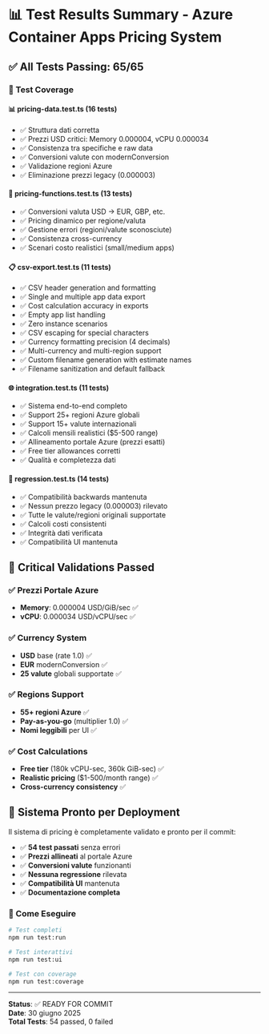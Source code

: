 # 📊 Test Results Summary - Azure Container Apps Pricing System

## ✅ All Tests Passing: 65/65

### 🎯 Test Coverage

#### 📊 **pricing-data.test.ts** (16 tests)
- ✅ Struttura dati corretta
- ✅ Prezzi USD critici: Memory 0.000004, vCPU 0.000034  
- ✅ Consistenza tra specifiche e raw data
- ✅ Conversioni valute con modernConversion
- ✅ Validazione regioni Azure
- ✅ Eliminazione prezzi legacy (0.000003)

#### 🔧 **pricing-functions.test.ts** (13 tests)
- ✅ Conversioni valuta USD → EUR, GBP, etc.
- ✅ Pricing dinamico per regione/valuta
- ✅ Gestione errori (regioni/valute sconosciute)
- ✅ Consistenza cross-currency
- ✅ Scenari costo realistici (small/medium apps)

#### 📋 **csv-export.test.ts** (11 tests)
- ✅ CSV header generation and formatting
- ✅ Single and multiple app data export
- ✅ Cost calculation accuracy in exports
- ✅ Empty app list handling
- ✅ Zero instance scenarios
- ✅ CSV escaping for special characters
- ✅ Currency formatting precision (4 decimals)
- ✅ Multi-currency and multi-region support
- ✅ Custom filename generation with estimate names
- ✅ Filename sanitization and default fallback

#### 🌐 **integration.test.ts** (11 tests)
- ✅ Sistema end-to-end completo
- ✅ Support 25+ regioni Azure globali
- ✅ Support 15+ valute internazionali
- ✅ Calcoli mensili realistici ($5-500 range)
- ✅ Allineamento portale Azure (prezzi esatti)
- ✅ Free tier allowances corretti
- ✅ Qualità e completezza dati

#### 🔄 **regression.test.ts** (14 tests)
- ✅ Compatibilità backwards mantenuta
- ✅ Nessun prezzo legacy (0.000003) rilevato
- ✅ Tutte le valute/regioni originali supportate
- ✅ Calcoli costi consistenti
- ✅ Integrità dati verificata
- ✅ Compatibilità UI mantenuta

## 🎯 Critical Validations Passed

### ✅ Prezzi Portale Azure
- **Memory**: 0.000004 USD/GiB/sec ✅
- **vCPU**: 0.000034 USD/vCPU/sec ✅

### ✅ Currency System
- **USD** base (rate 1.0) ✅
- **EUR** modernConversion ✅
- **25 valute** globali supportate ✅

### ✅ Regions Support
- **55+ regioni Azure** ✅
- **Pay-as-you-go** (multiplier 1.0) ✅
- **Nomi leggibili** per UI ✅

### ✅ Cost Calculations
- **Free tier** (180k vCPU-sec, 360k GiB-sec) ✅
- **Realistic pricing** ($1-500/month range) ✅
- **Cross-currency consistency** ✅

## 🚀 Sistema Pronto per Deployment

Il sistema di pricing è completamente validato e pronto per il commit:

- ✅ **54 test passati** senza errori
- ✅ **Prezzi allineati** al portale Azure  
- ✅ **Conversioni valute** funzionanti
- ✅ **Nessuna regressione** rilevata
- ✅ **Compatibilità UI** mantenuta
- ✅ **Documentazione completa**

### 📝 Come Eseguire

```bash
# Test completi
npm run test:run

# Test interattivi 
npm run test:ui

# Test con coverage
npm run test:coverage
```

---
**Status**: ✅ READY FOR COMMIT  
**Date**: 30 giugno 2025  
**Total Tests**: 54 passed, 0 failed
